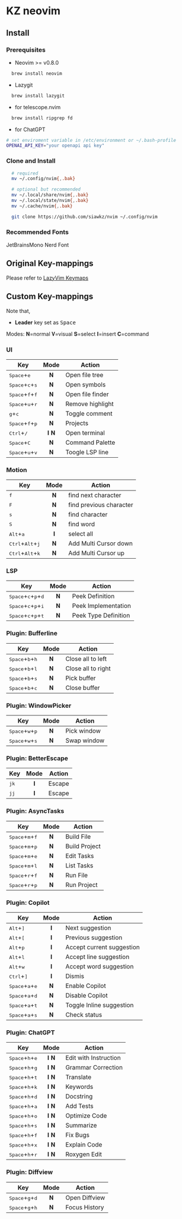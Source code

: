 # KZ neovim

## Install

### Prerequisites

- Neovim >= v0.8.0

```sh
  brew install neovim
```

- Lazygit

```sh
  brew install lazygit
```

- for telescope.nvim

```sh
  brew install ripgrep fd
```

- for ChatGPT

```sh
# set enviroment variable in /etc/environment or ~/.bash-profile
OPENAI_API_KEY="your openapi api key"
```

### Clone and Install

```sh
  # required
  mv ~/.config/nvim{,.bak}

  # optional but recommended
  mv ~/.local/share/nvim{,.bak}
  mv ~/.local/state/nvim{,.bak}
  mv ~/.cache/nvim{,.bak}

  git clone https://github.com/siawkz/nvim ~/.config/nvim
```

### Recommended Fonts

JetBrainsMono Nerd Font

## Original Key-mappings

Please refer to [LazyVim Keymaps](https://www.lazyvim.org/keymaps)

## Custom Key-mappings

Note that,

- **Leader** key set as <kbd>Space</kbd>

Modes: 𝐍=normal 𝐕=visual 𝐒=select 𝐈=insert 𝐂=command

### UI

| Key                                        | Mode | Action           |
| ------------------------------------------ | :--: | ---------------- |
| <kbd>Space</kbd>+<kbd>e</kbd>              |  𝐍   | Open file tree   |
| <kbd>Space</kbd>+<kbd>c</kbd>+<kbd>s</kbd> |  𝐍   | Open symbols     |
| <kbd>Space</kbd>+<kbd>f</kbd>+<kbd>f</kbd> |  𝐍   | Open file finder |
| <kbd>Space</kbd>+<kbd>u</kbd>+<kbd>r</kbd> |  𝐍   | Remove highlight |
| <kbd>g</kbd>+<kbd>c</kbd>                  |  𝐍   | Toggle comment   |
| <kbd>Space</kbd>+<kbd>f</kbd>+<kbd>p</kbd> |  𝐍   | Projects         |
| <kbd>Ctrl</kbd>+<kbd>/</kbd>               | 𝐈 𝐍  | Open terminal    |
| <kbd>Space</kbd>+<kbd>C</kbd>              |  𝐍   | Command Palette  |
| <kbd>Space</kbd>+<kbd>u</kbd>+<kbd>v</kbd> |  𝐍   | Toogle LSP line  |

### Motion

| Key                                         | Mode | Action                  |
| ------------------------------------------- | :--: | ----------------------- |
| <kbd>f</kbd>                                |  𝐍   | find next character     |
| <kbd>F</kbd>                                |  𝐍   | find previous character |
| <kbd>s</kbd>                                |  𝐍   | find character          |
| <kbd>S</kbd>                                |  𝐍   | find word               |
| <kbd>Alt</kbd>+<kbd>a</kbd>                 |  𝐈   | select all              |
| <kbd>Ctrl</kbd>+<kbd>Alt</kbd>+<kbd>j</kbd> |  𝐍   | Add Multi Cursor down   |
| <kbd>Ctrl</kbd>+<kbd>Alt</kbd>+<kbd>k</kbd> |  𝐍   | Add Multi Cursor up     |

### LSP

| Key                                                     | Mode | Action               |
| ------------------------------------------------------- | :--: | -------------------- |
| <kbd>Space</kbd>+<kbd>c</kbd>+<kbd>p</kbd>+<kbd>d</kbd> |  𝐍   | Peek Definition      |
| <kbd>Space</kbd>+<kbd>c</kbd>+<kbd>p</kbd>+<kbd>i</kbd> |  𝐍   | Peek Implementation  |
| <kbd>Space</kbd>+<kbd>c</kbd>+<kbd>p</kbd>+<kbd>t</kbd> |  𝐍   | Peek Type Definition |

### Plugin: Bufferline

| Key                                        | Mode | Action             |
| ------------------------------------------ | :--: | ------------------ |
| <kbd>Space</kbd>+<kbd>b</kbd>+<kbd>h</kbd> |  𝐍   | Close all to left  |
| <kbd>Space</kbd>+<kbd>b</kbd>+<kbd>l</kbd> |  𝐍   | Close all to right |
| <kbd>Space</kbd>+<kbd>b</kbd>+<kbd>s</kbd> |  𝐍   | Pick buffer        |
| <kbd>Space</kbd>+<kbd>b</kbd>+<kbd>c</kbd> |  𝐍   | Close buffer       |

### Plugin: WindowPicker

| Key                                        | Mode | Action      |
| ------------------------------------------ | :--: | ----------- |
| <kbd>Space</kbd>+<kbd>w</kbd>+<kbd>p</kbd> |  𝐍   | Pick window |
| <kbd>Space</kbd>+<kbd>w</kbd>+<kbd>s</kbd> |  𝐍   | Swap window |

### Plugin: BetterEscape

| Key           | Mode | Action |
| ------------- | :--: | ------ |
| <kbd>jk</kbd> |  𝐈   | Escape |
| <kbd>jj</kbd> |  𝐈   | Escape |

### Plugin: AsyncTasks

| Key                                        | Mode | Action        |
| ------------------------------------------ | :--: | ------------- |
| <kbd>Space</kbd>+<kbd>m</kbd>+<kbd>f</kbd> |  𝐍   | Build File    |
| <kbd>Space</kbd>+<kbd>m</kbd>+<kbd>p</kbd> |  𝐍   | Build Project |
| <kbd>Space</kbd>+<kbd>m</kbd>+<kbd>e</kbd> |  𝐍   | Edit Tasks    |
| <kbd>Space</kbd>+<kbd>m</kbd>+<kbd>l</kbd> |  𝐍   | List Tasks    |
| <kbd>Space</kbd>+<kbd>r</kbd>+<kbd>f</kbd> |  𝐍   | Run File      |
| <kbd>Space</kbd>+<kbd>r</kbd>+<kbd>p</kbd> |  𝐍   | Run Project   |

### Plugin: Copilot

| Key                                        | Mode | Action                    |
| ------------------------------------------ | :--: | ------------------------- |
| <kbd>Alt</kbd>+<kbd>]</kbd>                |  𝐈   | Next suggestion           |
| <kbd>Alt</kbd>+<kbd>[</kbd>                |  𝐈   | Previous suggestion       |
| <kbd>Alt</kbd>+<kbd>p</kbd>                |  𝐈   | Accept current suggestion |
| <kbd>Alt</kbd>+<kbd>l</kbd>                |  𝐈   | Accept line suggestion    |
| <kbd>Alt</kbd>+<kbd>w</kbd>                |  𝐈   | Accept word suggestion    |
| <kbd>Ctrl</kbd>+<kbd>]</kbd>               |  𝐈   | Dismis                    |
| <kbd>Space</kbd>+<kbd>a</kbd>+<kbd>e</kbd> |  𝐍   | Enable Copilot            |
| <kbd>Space</kbd>+<kbd>a</kbd>+<kbd>d</kbd> |  𝐍   | Disable Copilot           |
| <kbd>Space</kbd>+<kbd>a</kbd>+<kbd>t</kbd> |  𝐍   | Toggle Inline suggestion  |
| <kbd>Space</kbd>+<kbd>a</kbd>+<kbd>s</kbd> |  𝐍   | Check status              |

### Plugin: ChatGPT

| Key                                        | Mode | Action                |
| ------------------------------------------ | :--: | --------------------- |
| <kbd>Space</kbd>+<kbd>h</kbd>+<kbd>e</kbd> | 𝐈 𝐍  | Edit with Instruction |
| <kbd>Space</kbd>+<kbd>h</kbd>+<kbd>g</kbd> | 𝐈 𝐍  | Grammar Correction    |
| <kbd>Space</kbd>+<kbd>h</kbd>+<kbd>t</kbd> | 𝐈 𝐍  | Translate             |
| <kbd>Space</kbd>+<kbd>h</kbd>+<kbd>k</kbd> | 𝐈 𝐍  | Keywords              |
| <kbd>Space</kbd>+<kbd>h</kbd>+<kbd>d</kbd> | 𝐈 𝐍  | Docstring             |
| <kbd>Space</kbd>+<kbd>h</kbd>+<kbd>a</kbd> | 𝐈 𝐍  | Add Tests             |
| <kbd>Space</kbd>+<kbd>h</kbd>+<kbd>o</kbd> | 𝐈 𝐍  | Optimize Code         |
| <kbd>Space</kbd>+<kbd>h</kbd>+<kbd>s</kbd> | 𝐈 𝐍  | Summarize             |
| <kbd>Space</kbd>+<kbd>h</kbd>+<kbd>f</kbd> | 𝐈 𝐍  | Fix Bugs              |
| <kbd>Space</kbd>+<kbd>h</kbd>+<kbd>x</kbd> | 𝐈 𝐍  | Explain Code          |
| <kbd>Space</kbd>+<kbd>h</kbd>+<kbd>r</kbd> | 𝐈 𝐍  | Roxygen Edit          |

### Plugin: Diffview

| Key                                        | Mode | Action        |
| ------------------------------------------ | :--: | ------------- |
| <kbd>Space</kbd>+<kbd>g</kbd>+<kbd>d</kbd> |  𝐍   | Open Diffview |
| <kbd>Space</kbd>+<kbd>g</kbd>+<kbd>h</kbd> |  𝐍   | Focus History |
